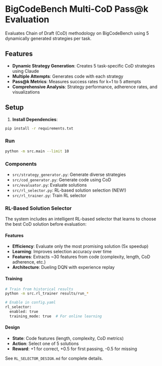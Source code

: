 # BigCodeBench Multi-CoD Pass@k Evaluation

Evaluates Chain of Draft (CoD) methodology on BigCodeBench using 5 dynamically generated strategies per task.

## Features

- **Dynamic Strategy Generation**: Creates 5 task-specific CoD strategies using Claude
- **Multiple Attempts**: Generates code with each strategy
- **Pass@k Metrics**: Measures success rates for k=1 to 5 attempts
- **Comprehensive Analysis**: Strategy performance, adherence rates, and visualizations

## Setup

1. **Install Dependencies**:
```bash
pip install -r requirements.txt
```

### Run
```bash
python -m src.main --limit 10
```

### Components
- `src/strategy_generator.py`: Generate diverse strategies
- `src/cod_generator.py`: Generate code using CoD
- `src/evaluator.py`: Evaluate solutions
- `src/rl_selector.py`: RL-based solution selection (NEW!)
- `src/rl_trainer.py`: Train RL selector

### RL-Based Solution Selector

The system includes an intelligent RL-based selector that learns to choose the best CoD solution before evaluation:

#### Features
- **Efficiency**: Evaluate only the most promising solution (5x speedup)
- **Learning**: Improves selection accuracy over time
- **Features**: Extracts ~30 features from code (complexity, length, CoD adherence, etc.)
- **Architecture**: Dueling DQN with experience replay

#### Training
```bash
# Train from historical results
python -m src.rl_trainer results/run_*

# Enable in config.yaml
rl_selector:
  enabled: true
  training_mode: true  # For online learning
```

#### Design
- **State**: Code features (length, complexity, CoD metrics)
- **Action**: Select one of 5 solutions
- **Reward**: +1 for correct, +0.5 for first passing, -0.5 for missing

See `RL_SELECTOR_DESIGN.md` for complete details.